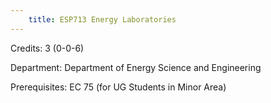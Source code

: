 ```yaml
---
    title: ESP713 Energy Laboratories
---
```

Credits: 3 (0-0-6)

Department: Department of Energy Science and Engineering

Prerequisites: EC 75 (for UG Students in Minor Area)

